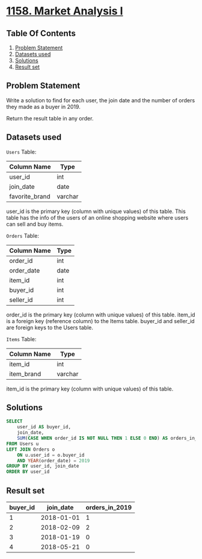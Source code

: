 # [1158. Market Analysis I](https://leetcode.com/problems/market-analysis-i/description/)

## Table Of Contents
1. [Problem Statement]()
2. [Datasets used]()
3. [Solutions]()
4. [Result set]()

## Problem Statement

Write a solution to find for each user, the join date and the number of orders they made as a buyer in 2019.

Return the result table in any order.

## Datasets used

```Users``` Table:

| Column Name    | Type    |
| -------------- | ------- |
| user_id        | int     |
| join_date      | date    |
| favorite_brand | varchar |

user_id is the primary key (column with unique values) of this table.
This table has the info of the users of an online shopping website where users can sell and buy items.

```Orders``` Table:

| Column Name   | Type    |
| ------------- | ------- |
| order_id      | int     |
| order_date    | date    |
| item_id       | int     |
| buyer_id      | int     |
| seller_id     | int     |

order_id is the primary key (column with unique values) of this table.
item_id is a foreign key (reference column) to the Items table.
buyer_id and seller_id are foreign keys to the Users table.

```Items``` Table:

| Column Name   | Type    |
| ------------- | ------- |
| item_id       | int     |
| item_brand    | varchar |

item_id is the primary key (column with unique values) of this table.

## Solutions

```sql
SELECT
    user_id AS buyer_id,
    join_date,
    SUM(CASE WHEN order_id IS NOT NULL THEN 1 ELSE 0 END) AS orders_in_2019 
FROM Users u
LEFT JOIN Orders o
    ON u.user_id = o.buyer_id
    AND YEAR(order_date) = 2019
GROUP BY user_id, join_date
ORDER BY user_id
```

## Result set

| buyer_id | join_date  | orders_in_2019 |
| -------- | ---------- | -------------- |
| 1        | 2018-01-01 | 1              |
| 2        | 2018-02-09 | 2              |
| 3        | 2018-01-19 | 0              |
| 4        | 2018-05-21 | 0              |